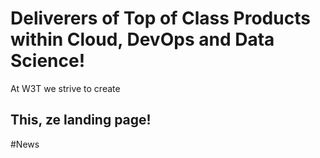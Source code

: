 # Deliverers of Top of Class Products within Cloud, DevOps and Data Science!

At W3T we strive to create 

## This, ze landing page!


#News